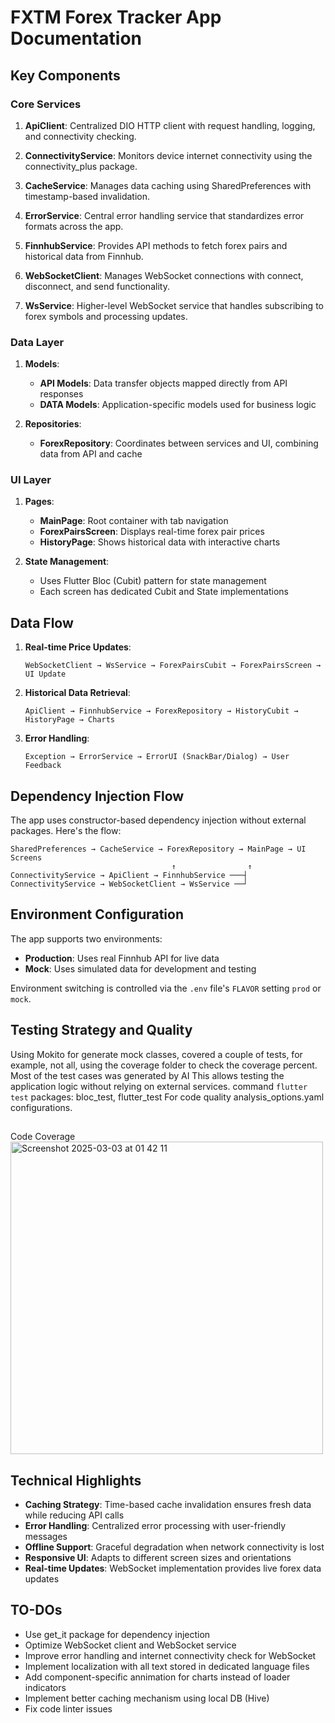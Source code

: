 # FXTM Forex Tracker App Documentation

## Key Components

### Core Services

1. **ApiClient**: Centralized DIO HTTP client with request handling, logging, and connectivity checking.

2. **ConnectivityService**: Monitors device internet connectivity using the connectivity_plus package.

3. **CacheService**: Manages data caching using SharedPreferences with timestamp-based invalidation.

4. **ErrorService**: Central error handling service that standardizes error formats across the app.

5. **FinnhubService**: Provides API methods to fetch forex pairs and historical data from Finnhub.

6. **WebSocketClient**: Manages WebSocket connections with connect, disconnect, and send functionality.

7. **WsService**: Higher-level WebSocket service that handles subscribing to forex symbols and processing updates.

### Data Layer

1. **Models**:
   - **API Models**: Data transfer objects mapped directly from API responses
   - **DATA Models**: Application-specific models used for business logic

2. **Repositories**:
   - **ForexRepository**: Coordinates between services and UI, combining data from API and cache

### UI Layer

1. **Pages**:
   - **MainPage**: Root container with tab navigation
   - **ForexPairsScreen**: Displays real-time forex pair prices
   - **HistoryPage**: Shows historical data with interactive charts

2. **State Management**:
   - Uses Flutter Bloc (Cubit) pattern for state management
   - Each screen has dedicated Cubit and State implementations

## Data Flow

1. **Real-time Price Updates**:
   ```
   WebSocketClient → WsService → ForexPairsCubit → ForexPairsScreen → UI Update
   ```

2. **Historical Data Retrieval**:
   ```
   ApiClient → FinnhubService → ForexRepository → HistoryCubit → HistoryPage → Charts
   ```

3. **Error Handling**:
   ```
   Exception → ErrorService → ErrorUI (SnackBar/Dialog) → User Feedback
   ```

## Dependency Injection Flow

The app uses constructor-based dependency injection without external packages. Here's the flow:

```
SharedPreferences → CacheService → ForexRepository → MainPage → UI Screens
                                    ↑                ↑
ConnectivityService → ApiClient → FinnhubService ───┤
ConnectivityService → WebSocketClient → WsService ──┘
```

## Environment Configuration

The app supports two environments:
- **Production**: Uses real Finnhub API for live data
- **Mock**: Uses simulated data for development and testing

Environment switching is controlled via the `.env` file's `FLAVOR` setting `prod` or `mock`.


## Testing Strategy and Quality
Using Mokito for generate mock classes, covered a couple of tests, for example, not all, using the coverage folder to check the coverage percent.
Most of the test cases was generated by AI
This allows testing the application logic without relying on external services.
command `flutter test` 
packages: bloc_test, flutter_test
For code quality analysis_options.yaml configurations. 

##
Code Coverage
<img width="500" alt="Screenshot 2025-03-03 at 01 42 11" src="https://github.com/user-attachments/assets/8c94e102-80c4-4e33-8941-33d1023d5392" />


## Technical Highlights

- **Caching Strategy**: Time-based cache invalidation ensures fresh data while reducing API calls
- **Error Handling**: Centralized error processing with user-friendly messages
- **Offline Support**: Graceful degradation when network connectivity is lost
- **Responsive UI**: Adapts to different screen sizes and orientations
- **Real-time Updates**: WebSocket implementation provides live forex data updates

## TO-DOs
- Use get_it package for dependency injection
- Optimize WebSocket client and WebSocket service
- Improve error handling and internet connectivity check for WebSocket
- Implement localization with all text stored in dedicated language files
- Add component-specific annimation for charts instead of loader indicators
- Implement better caching mechanism using local DB (Hive)
- Fix code linter issues
